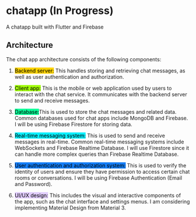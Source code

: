 # chatapp (In Progress)

A chatapp built with Flutter and Firebase 

## Architecture
The chat app architecture consists of the following components:

1. <mark style="background: #ffd300;">Backend server:</mark> This handles storing and retrieving chat messages, as well as user authentication and authorization. 

2. <mark style="background: #a1ff0a;">Client app:</mark> This is the mobile or web application used by users to interact with the chat service. It communicates with the backend server to send and receive messages.

3. <mark style="background: #0aff99;">Database:</mark>This is used to store the chat messages and related data. Common databases used for chat apps include MongoDB and Firebase. I will be using Firebase Firestore for storing data.

4. <mark style="background: #0aefff;">Real-time messaging system:</mark> This is used to send and receive messages in real-time. Common real-time messaging systems include WebSockets and Firebase Realtime Database. I will use Firestore since it can handle more complex queries than Firebase Realtime Database.

5. <mark style="background: #147df5;">User authentication and authorization system:</mark> This is used to verify the identity of users and ensure they have permission to access certain chat rooms or conversations. I will be using Firebase Authentication (Email and Password).

6. <mark style="background: #D2B3FFA6;">UI/UX design:</mark> This includes the visual and interactive components of the app, such as the chat interface and settings menus. I am considering implementing Material Design from Material 3.
